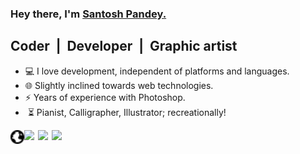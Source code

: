 ### Hey there, I'm [Santosh Pandey.][website]

## Coder &nbsp;|&nbsp; Developer &nbsp;|&nbsp; Graphic artist

- 💻 I love development, independent of platforms and languages.
- 🌐 Slightly inclined towards web technologies.
- ⚡ Years of experience with Photoshop.
- &nbsp;⏳ Pianist, Calligrapher, Illustrator; recreationally!


[<img align="left" alt="esantosh.com" width="22px" src="https://raw.githubusercontent.com/iconic/open-iconic/master/svg/globe.svg" />][website]   [<img align="left"  width="22px" src="https://cdn.jsdelivr.net/npm/simple-icons@v3/icons/twitter.svg" />][twitter]  [<img align="left" width="22px" src="https://cdn.jsdelivr.net/npm/simple-icons@v3/icons/linkedin.svg" />][linkedin]   [<img align="left" width="22px" src="https://cdn.jsdelivr.net/npm/simple-icons@v3/icons/instagram.svg" />][instagram] 

&nbsp;
<br/>

[website]: https://esantosh.com
[twitter]: https://twitter.com/spx_07
[instagram]: https://instagram.com/spx_07
[linkedin]: https://linkedin.com/in/yednaphsotnas
